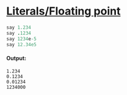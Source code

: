 [1]: http://rosettacode.org/wiki/Literals/Floating_point

# [Literals/Floating point][1]

```ruby
say 1.234
say .1234
say 1234e-5
say 12.34e5
```

#### Output:
```
1.234
0.1234
0.01234
1234000
```
